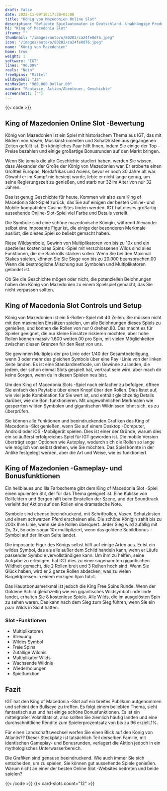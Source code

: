 ```yaml
---
draft: false
date: 2022-11-09T16:17:38+03:00
title: "König von Mazedonien Online Slot"
description: "Beliebte Spielautomaten in Deutschland. Unabhängige Produktbewertungen und exklusive Anmeldeangebote. Jetzt spielen!"
h1: "King of Macedonia Slot"
iframe: ""
thumbnail: "/images/auto/o/80202/ca24fe0d76.jpeg"
icon: "/images/auto/o/80202/ca24fe0d76.jpeg"
name: "König von Mazedonien"
home: true
weight: 1
software: "IGT"
lines: "96.00%"
reels: "Nein"
freeSpins: "Mittel"
wildSymbol: "Ja"
minMaxBet: "960.000 Dollar.00"
maxWin: "Fantasie, Action/Abenteuer, Geschichte"
screenshots: [""]
---
```


{{< code >}}<h2>King of Mazedonien Online Slot -Bewertung</h2><p>König von Mazedonien ist ein Spiel mit historischem Thema aus IGT, das mit Bildern von Vasen, Musikinstrumenten und Schatzkisten aus gegangenen Zeiten gefüllt ist. Ein königliches Paar hilft Ihnen, indem Sie einige der Top -Preise bezahlen und einige großartige Bonusrunden auf den Markt bringen.</p><p>Wenn Sie jemals die alte Geschichte studiert haben, werden Sie wissen, dass Alexander der Große der König von Mazedonien war. Er eroberte einen Großteil Europas, Nordafrikas und Asiens, bevor er noch 30 Jahre alt war. Obwohl er im Kampf nie besiegt wurde, lebte er nicht lange genug, um seine Regierungszeit zu genießen, und starb nur 32 im Alter von nur 32 Jahren.</p><p>Das ist genug Geschichte für heute. Kommen wir also zum King of Macedonia Slot-Spiel zurück, das Sie auf einigen der besten Online- und Mobile-kompatiblen Casino-Sites finden werden. IGT hat dieses großartig aussehende Online-Slot-Spiel viel Farbe und Details verteilt.</p><p>Die Symbole sind eine schöne mazedonische Königin, während Alexander selbst eine imposante Figur ist, die einige der besonderen Merkmale auslöst, die dieses Spiel so beliebt gemacht haben.</p><p>Riese Wildsymbole, Gewinn von Multiplikatoren von bis zu 10x und ein spezielles kostenloses Spins -Spiel mit verschlossenen Wilds sind alles Funktionen, die die Bankrolls stärken sollen. Wenn Sie bei den Maximal Stakes spielen, können Sie Sie Siege von bis zu 20.000 beanspruchen.00 Wenn die bestmögliche Mischung aus Symbolen und Multiplikatoren gelandet ist.</p><p>Ob Sie die Geschichte mögen oder nicht, die potenziellen Belohnungen haben den König von Mazedonien zu einem Spielspiel gemacht, das Sie nicht verpassen sollten.</p><h2>King of Macedonia Slot Controls und Setup</h2><p>König von Mazedonien ist ein 5-Rollen-Spiel mit 40 Zeilen. Sie müssen nicht mit den maximalen Einsätzen spielen, um alle Belohnungen dieses Spiels zu genießen, und können die Rollen von nur 0 drehen.80. Das macht es für Spieler geeignet, die nur kleine Einsätze riskieren möchten, aber hohe Rollen können massiv 1.600 wetten.00 pro Spin, mit vielen Möglichkeiten zwischen diesen Grenzen für den Rest von uns.</p><p>Sie gewinnen Multiples der pro Linie oder 1/40 der Gesamtbeteiligung, wenn 3 oder mehr des gleichen Symbols über eine Pay -Linie von der linken Seite landen. Es ist eine Standardmethode, um Gewinne zu landen, die jedem, der schon einmal Slots gespielt hat, vertraut sein wird, aber mach dir keine Sorgen, wenn du in diesen Spielen neu bist.</p><p>Um den King of Macedonia Slots -Spiel noch einfacher zu befolgen, öffnen Sie einfach den Paytable über einen Knopf über den Rollen. Dies listet auf, wie viel jede Kombination für Sie wert ist, und enthält gleichzeitig Details darüber, wie die Boni funktionieren. Mit ungewöhnlichen Merkmalen wie gesperrten wilden Symbolen und gigantischen Wildnissen lohnt sich, es zu überprüfen.</p><p>Sie können alle Funktionen und beeindruckenden Grafiken des King of Macedonia -Slot genießen, wenn Sie auf einem Desktop -Computer, Android oder iOS -Mobilgerät spielen. Dies ist einer der Gründe, warum dies ein so äußerst erfolgreiches Spiel für IGT geworden ist. Die mobile Version überträgt sogar Optionen wie Autoplay, wodurch sich die Rollen so lange wie möglich von selbst drehen, wie Sie möchten. Das Spiel könnte in der Antike festgelegt werden, aber die Art und Weise, wie es funktioniert.</p><h2>King of Mazedonien -Gameplay- und Bonusfunktionen</h2><p>Ein hellblaues und lila Farbschema gibt dem King of Macedonia Slot -Spiel einen opulenten Stil, der für das Thema geeignet ist. Eine Kulisse von Rollfeldern und Bergen hilft beim Einstellen der Szene, und der Soundtrack verleiht der Aktion auf den Rollen eine dramatische Note.</p><p>Symbole sind ebenso beeindruckend, mit Schriftrollen, Vasen, Schatzkisten und einem schwarzen Pferd erscheinen alle. Die schöne Königin zahlt bis zu 200x Ihre Linie, wenn sie die Rollen überquert. Jeder Sieg wird zufällig mit 2x, 3x, 5x oder sogar 10x multipliziert, wenn das goldene Schildbonus -Symbol auf der linken Seite landet.</p><p>Die imposante Figur des Königs selbst hilft auf einige Arten aus. Er ist ein wildes Symbol, das als alle außer dem Schild handeln kann, wenn er Läufe passender Symbole vervollständigen kann. Um ihm zu helfen, seine Aufgabe zu erledigen, hat IGT dies zu einer sogenannten gigantischen Wildheit gemacht, die 2 Rollen breit und 3 Reihen hoch sind. Wenn Sie Glück haben, wird er 2 ganze Rollen abdecken, was zu vielen Bargeldpreisen in einem einzigen Spin führt.</p><p>Das Hauptbonusmerkmal ist jedoch die King Free Spins Runde. Wenn der Goldene Schild gleichzeitig wie ein gigantisches Wildsymbol linde linde landet, erhalten Sie 8 kostenlose Spiele. Alle Wilds, die im ausgelösten Spin zu sehen waren. Das kann nach dem Sieg zum Sieg führen, wenn Sie ein paar Wilds in Sicht hatten.</p><h3>
Slot -Funktionen</h3><ul>
<li></span>
Multiplikatoren</li>
<li></span>
Streuung</li>
<li></span>
Wildes Symbol</li>
<li></span>
Freie Spins</li>
<li></span>
Zufällige Wildnis</li>
<li></span>
Multiplikator Wilds</li>
<li></span>
Wachsende Wildnis</li>
<li></span>
Wiederholungen</li>
<li></span>
Spielfunktion</li></ul><h2>Fazit</h2><p>IGT hat den King of Macedonia -Slot auf ein breites Publikum aufgenommen und scheint den Bullseye zu treffen. Es folgt einem beliebten Thema, sieht fantastisch aus und hat einige schöne Bonusfunktionen. Es ist ein mittelgroßer Volatilitätslot, also sollten Sie ziemlich häufig landen und eine durchschnittliche Rendite zum Spielerprozentsatz von bis zu 96 erzielt.1%.</p><p>Für einen Landschaftswechsel werfen Sie einen Blick auf den König von Atlantis?? Dieser Steckplatz ist tatsächlich Teil derselben Familie, mit identischen Gameplay- und Bonusrunden, verlagert die Aktion jedoch in ein mythologisches Unterwasserbereich.</p><p>Die Grafiken sind genauso beeindruckend. Wie auch immer Sie sich entscheiden, um zu spielen, Sie können gut aussehende Spiele genießen. Warum nicht an einer der besten Online Slot -Websites beitreten und beide spielen?</p>{{< /code >}}
 {{< card-slots count="12" >}}